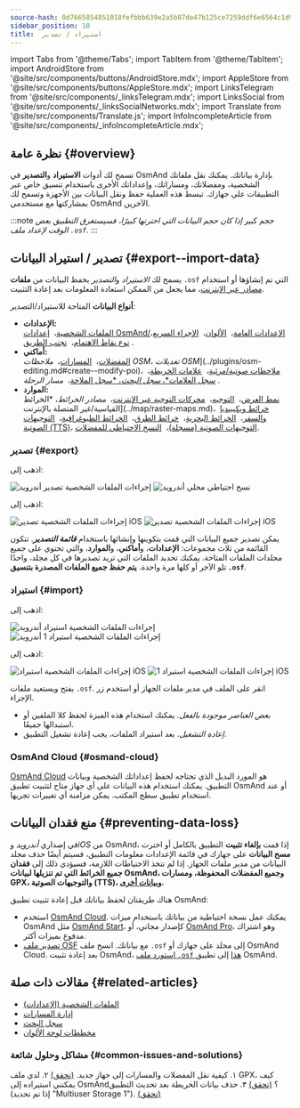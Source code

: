 ```yaml
---
source-hash: 0d7665854851018fefbbb639e2a5b87de47b125ce7259ddf6e6564c1d959eecf
sidebar_position: 10
title:  استيراد / تصدير
---
```

import Tabs from '@theme/Tabs';
import TabItem from '@theme/TabItem';
import AndroidStore from '@site/src/components/buttons/AndroidStore.mdx';
import AppleStore from '@site/src/components/buttons/AppleStore.mdx';
import LinksTelegram from '@site/src/components/_linksTelegram.mdx';
import LinksSocial from '@site/src/components/_linksSocialNetworks.mdx';
import Translate from '@site/src/components/Translate.js';
import InfoIncompleteArticle from '@site/src/components/_infoIncompleteArticle.mdx';


## نظرة عامة {#overview}

تسمح لك أدوات **الاستيراد** و**التصدير** في OsmAnd بإدارة بياناتك. يمكنك نقل ملفاتك الشخصية، ومفضلاتك، ومساراتك، وإعداداتك الأخرى باستخدام تنسيق خاص عبر التطبيقات على جهازك. تبسط هذه العملية حفظ ونقل البيانات بين الأجهزة وتسمح لك بمشاركتها مع مستخدمي OsmAnd الآخرين.

:::note حجم كبير
*إذا كان حجم البيانات التي اخترتها كبيرًا، فسيستغرق التطبيق بعض الوقت لإعداد ملف `.osf`.*
:::


## تصدير / استيراد البيانات {#export--import-data}

يسمح لك *الاستيراد* و*التصدير* بحفظ البيانات من **ملفات** `.osf` التي تم إنشاؤها أو استخدام [مصادر عبر الإنترنت](../map/raster-maps.md)، مما يجعل من الممكن استعادة المعلومات بعد إعادة التثبيت.

**أنواع البيانات** المتاحة للاستيراد/التصدير:

- **الإعدادات:**  
        [الملفات الشخصية](../personal/profiles.md#actions)، &nbsp;[إعدادات OsmAnd/الإعدادات العامة](../personal/global-settings.md)، &nbsp;[الألوان](../personal/color-palette-schemes.md)، &nbsp;[الإجراء السريع](../widgets/quick-action.md)، &nbsp;[نوع نقاط الاهتمام](../map/point-layers-on-map.md#poi-types)، &nbsp;[تجنب الطريق](../map/map-context-menu.md#avoid-road).
- **أماكني:**  
        [المفضلات](../personal/favorites.md#export--import)، &nbsp;[المسارات](../personal/tracks/manage-tracks.md#import--export-track)، &nbsp;*ملاحظات OSM*، *تعديلات OSM*](../plugins/osm-editing.md#create--modify-poi)، &nbsp;[ملاحظات صوتية/مرئية](../plugins/audio-video-notes.md)، &nbsp;[علامات الخريطة](../personal/markers.md)، &nbsp;[سجل العلامات*، *سجل البحث*، *سجل الملاحة](../personal/global-settings.md#history)، &nbsp;*مسار الرحلة*.
- **الموارد:**  
        [نمط العرض](../map/vector-maps.md#custom-map-style)، &nbsp;[التوجيه](../navigation/routing/osmand-routing.md)، &nbsp;[محركات التوجيه عبر الإنترنت](../navigation/routing/online-routing.md)، &nbsp;*مصادر الخرائط*، *الخرائط القياسية/غير المتصلة بالإنترنت](../map/raster-maps.md)، &nbsp;[خرائط ويكيبيديا والسفر](../plan-route/travel-guides.md)، &nbsp;[الخرائط البحرية](../plugins/nautical-charts.md)، &nbsp;[خرائط الطرق](../map/vector-maps.md#road-style)، &nbsp;[الخرائط الطبوغرافية](../plugins/topography.md)، &nbsp;[التوجيهات الصوتية (TTS)](../navigation/guidance/voice-navigation.md#tts-text-to-speech)، [التوجيهات الصوتية (مسجلة)](../navigation/guidance/voice-navigation.md#recorded-voice-prompts)، &nbsp;[النسخ الاحتياطي للمفضلات](../personal/favorites.md#automatic-favorites-backup).


### تصدير {#export}

<Tabs groupId="operating-systems" queryString="current-os">

<TabItem value="android" label="أندرويد">

اذهب إلى: *<Translate android="true" ids="shared_string_menu,shared_string_settings,import_export,export_to_file"/>*  

![إجراءات الملفات الشخصية تصدير أندرويد](@site/static/img/personal/profiles/profile_actions_export_1_andr.png) ![نسخ احتياطي محلي أندرويد](@site/static/img/personal/profiles/profile_actions_export_2_andr.png)  

</TabItem>

<TabItem value="ios" label="iOS">

اذهب إلى: *<Translate ios="true" ids="shared_string_menu,shared_string_settings,local_backup,backup_into_file"/>*

![إجراءات الملفات الشخصية تصدير iOS](@site/static/img/personal/profiles/profile_actions_export_1_ios.png)   ![إجراءات الملفات الشخصية تصدير iOS](@site/static/img/personal/profiles/profile_actions_export_2_ios.png)

</TabItem>

</Tabs>

يمكن تصدير جميع البيانات التي قمت بتكوينها وإنشائها باستخدام ***قائمة التصدير***. تتكون القائمة من ثلاث مجموعات: **الإعدادات**، و**أماكني**، و**الموارد**، والتي تحتوي على جميع مجلدات الملفات المتاحة. يمكنك تحديد الملفات التي تريد تصديرها في كل مجلد، واحدًا تلو الآخر أو كلها مرة واحدة. **يتم حفظ جميع الملفات المصدرة بتنسيق `.osf`**.  


### استيراد {#import}

<Tabs groupId="operating-systems" queryString="current-os">

<TabItem value="android" label="أندرويد">

اذهب إلى: *<Translate android="true" ids="shared_string_menu,shared_string_settings,import_export,shared_string_import"/>*  

![إجراءات الملفات الشخصية استيراد أندرويد](@site/static/img/personal/profiles/profile_actions_import_android.png) ![إجراءات الملفات الشخصية استيراد 1 أندرويد](@site/static/img/personal/profiles/profile_actions_import_1_android.png) 

<!-- ![Profiles Actions Import 2 Android](@site/static/img/personal/profiles/profile_actions_import_2_android.png) -->

</TabItem>

<TabItem value="ios" label="iOS">

اذهب إلى: *<Translate ios="true" ids="shared_string_menu,shared_string_settings,local_backup,restore_from_file"/>*  


![إجراءات الملفات الشخصية استيراد iOS](@site/static/img/personal/profiles/profile_actions_import_ios.png) ![إجراءات الملفات الشخصية استيراد 1 iOS](@site/static/img/personal/profiles/profile_actions_import_1_ios.png) 
<!--  ![Profiles Actions Import 2 iOS](@site/static/img/personal/profiles/profile_actions_import_2_ios.png) -->

</TabItem>

</Tabs>

يفتح ويستعيد ملفات `.osf`. انقر على الملف في مدير ملفات الجهاز أو استخدم زر الإجراء.

- *بعض العناصر موجودة بالفعل*. يمكنك استخدام هذه الميزة لحفظ كلا الملفين أو استبدالها جميعًا.
- *إعادة التشغيل*. بعد استيراد الملفات، يجب إعادة تشغيل التطبيق.


### OsmAnd Cloud {#osmand-cloud}

[OsmAnd Cloud](../personal/osmand-cloud.md) هو المورد البديل الذي تحتاجه لحفظ إعداداتك الشخصية وبيانات التطبيق. يمكنك استخدام هذه البيانات على أي جهاز متاح لتثبيت تطبيق OsmAnd أو عند استخدام تطبيق سطح المكتب. يمكن مزامنة أي تغييرات تجريها.


## منع فقدان البيانات {#preventing-data-loss}

في إصداري *أندرويد* و*iOS* من OsmAnd، إذا قمت **بإلغاء تثبيت** التطبيق بالكامل أو اخترت **مسح البيانات** على جهازك في قائمة الإعدادات معلومات التطبيق، فسيتم أيضًا حذف مجلد البيانات من مدير ملفات الجهاز. إذا لم تتخذ الاحتياطات اللازمة، فسيؤدي ذلك إلى **فقدان جميع الخرائط التي تم تنزيلها لبيانات OsmAnd، وجميع المفضلات المحفوظة، ومسارات GPX، والتوجيهات الصوتية (TTS)، و[بيانات أخرى](#export--import-data).**

هناك طريقتان لحفظ بياناتك قبل إعادة تثبيت تطبيق OsmAnd:

- استخدم [OsmAnd Cloud](#osmand-cloud). يمكنك عمل نسخة احتياطية من بياناتك باستخدام ميزات OsmAnd مثل [OsmAnd Start](../personal/osmand-cloud.md#osmand-start)، كإصدار مجاني، أو [OsmAnd Pro](../purchases/index.md)، وهو اشتراك مدفوع بميزات أكثر.
- [تصدير ملف OSF](#export) مع بياناتك. انسخ ملف `.osf` إلى مجلد على جهازك أو OsmAnd Cloud. بعد إعادة تثبيت OsmAnd، [استورد ملف `.osf` هذا](#import) إلى تطبيق OsmAnd.


## مقالات ذات صلة {#related-articles}

- [الملفات الشخصية (الإعدادات)](./profiles.md)
- [إدارة المسارات](../personal/tracks/manage-tracks.md#import--export-track)
- [سجل البحث](../search/search-history.md#export-and-share)
- [مخططات لوحة الألوان](../personal/color-palette-schemes.md)

### مشاكل وحلول شائعة {#common-issues-and-solutions}

١. كيفية نقل المفضلات والمسارات إلى جهاز جديد. [(تحقق)](../troubleshooting/setup.md#how-to-transfer-favorites-and-tracks-to-a-new-device)
٢. لدي ملف GPX، كيف يمكنني استيراده إلى OsmAnd؟ [(تحقق)](../troubleshooting/setup.md#i-have-a-gpx-file-how-do-i-import-it-into-osmand)
٣. حذف بيانات الخريطة بعد تحديث التطبيق (إذا تم تحديد "Multiuser Storage 1"). [(تحقق)](../troubleshooting/maps-data#deleting-map-data-after-the-app-update-if-multiuser-storage-1-is-selected)